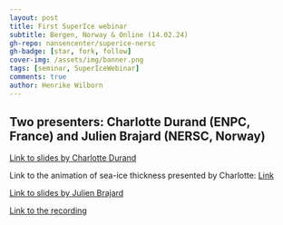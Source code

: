 ```yaml
---
layout: post
title: First SuperIce webinar
subtitle: Bergen, Norway & Online (14.02.24)
gh-repo: nansencenter/superice-nersc
gh-badge: [star, fork, follow]
cover-img: /assets/img/banner.png
tags: [seminar, SuperIceWebinar]
comments: true
author: Henrike Wilborn
---
```


## Two presenters: Charlotte Durand (ENPC, France) and Julien Brajard (NERSC, Norway)

[Link to slides by Charlotte Durand](https://nerscno-my.sharepoint.com/:b:/g/personal/julien_brajard_nersc_no/EVzBM7sW0cNOuriN4nlMnr8Ba9DAZTcXq8mr5XOw8WcCjQ?e=qGnT2h)

Link to the animation of sea-ice thickness presented by Charlotte: [Link](https://youtu.be/8rwwJ5FwydA)


[Link to slides by Julien Brajard](../assets/slides_and_posters/Presentation_SuperIce-Introduction-JulienBrajard.pdf)
  
[Link to the recording](https://nerscno-my.sharepoint.com/:v:/g/personal/julien_brajard_nersc_no/EVP_SBNdyBhOkpPaoylceJkBiYItzNArEh_5tgegyG005w?e=Ldqfxj)
  

